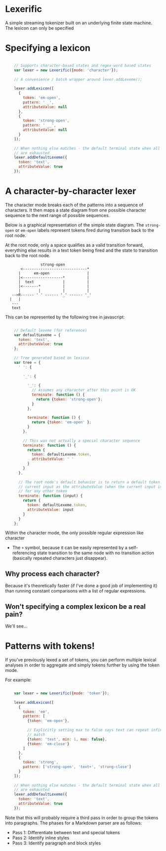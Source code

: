 # Lexerific

A simple streaming tokenizer built on an underlying finite state machine.  The
lexicon can only be specified


# Specifying a lexicon

```javascript

    // Supports character-based states and regex-word based states
    var lexer = new Lexerific({mode: 'character'}); 
    
    // A convenience / batch wrapper around lexer.addLexeme();
    
    lexer.addLexicon([
      {
        token: 'em-open',
        pattern: ' _',
        attributeValue: null
      },
      {
        token: 'strong-open',
        pattern: ' __',
        attributeValue: null
      }
    ]);
    
    // When nothing else matches - the default terminal state when all other options
    // are exhausted
    lexer.addDefaultLexeme({
      token: 'text',
      attributeValue: true
    });

```

# A character-by-character lexer

The character mode breaks each of the patterns into a sequence of characters.  It
then maps a state diagram from one possible character sequence to the next range
of possible sequences.

Below is a graphical representation of the simple state diagram.  The 
`strong-open` or `em-open` labels represent tokens fired during transition back
to the root node.

At the root node, only a space qualifies as a valid transition forward, everything
else results in a text token being fired and the state to transition back to the
root node.

                    strong-open
           <-----------------------------*
          |      em-open                 |
          |<------------------*          |
          |  text             |          |
          |<-------*          |          |
          |        |          |          |
       -->R------ ' ' ------ '_' ------ '_'
      |   |
       ---
       text


This can be represented by the following tree in javascript:

```javascript

    // Default lexeme (for reference)
    var defaultLexeme = {
      token: 'text',
      attributeValue: true
    };
    
    // Tree generated based on lexicon
    var tree = {
      ' ': {
      
        '_': {
        
          '_': {
            // Assumes any character after this point is OK
            terminate: function () {
              return {token: 'strong-open'};
            }
          },
          
          terminate: function () {
            return {token: 'em-open' };
          }
        },
        
        // This was not actually a special character sequence
        terminate: function () {
          return {
            token: defaultLexeme.token,
            attributeValue: ' '
          }
        }
      },
    
      // The root node's default behavior is to return a default token with the
      // current input as the attributeValue (when the current input is not a prefix
      // for any other token
      terminate: function (input) {
        return {
          token: defaultLexeme.token,
          attributeValue: input
        }
      }
    };

```

Within the character mode, the only possible regular expression like character

* The `+` symbol, because it can be easily represented by a self-referencing
  state transition to the same node with no transition action (basically repeated
  characters just disappear).


## Why process each character?

Because it's theoretically faster (if I've done a good job of implementing it) 
than running constant comparisons with a list of regular expressions.

## Won't specifying a complex lexicon be a real pain?

We'll see...

# Patterns with tokens!

If you've previously lexed a set of tokens, you can perform multiple lexical
analyses in order to aggregate and simply tokens further by using the token
mode.

For example:

```javascript

    var lexer = new Lexerific({mode: 'token'}); 
    
    lexer.addLexicon([
      {
        token: 'em',
        pattern: [
          {token: 'em-open'},
    
          // Explicitly setting max to false says text can repeat infinitely and still
          // match
          {token: 'text', min: 1, max: false},
          {token: 'em-close'}
        ]
      },
      {
        token: 'strong',
        pattern: ['strong-open', 'text+', 'strong-close']
      }
    ]);
    
    // When nothing else matches - the default terminal state when all other options
    // are exhausted
    lexer.addDefaultLexeme({
      token: 'text',
      attributeValue: true
    });


```

Note that this will probably require a third pass in order to group the tokens
into paragraphs.  The phases for a Markdown parser are as follows:

* Pass 1: Differentiate between text and special tokens
* Pass 2: Identify inline styles
* Pass 3: Identify paragraph and block styles

